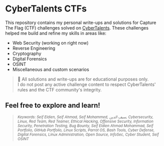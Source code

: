 # CyberTalents CTFs

This repository contains my personal write-ups and solutions for Capture The Flag (CTF) challenges solved on [CyberTalents](https://cybertalents.com). These challenges helped me build and refine my skills in areas like:

- Web Security (working on right now)
- Reverse Engineering
- Cryptography
- Digital Forensics
- OSINT
- Miscellaneous and custom scenarios

> 🚨 All solutions and write-ups are for educational purposes only.  
> I do not post any active challenge content to respect CyberTalents' rules and the CTF community's integrity.

Feel free to explore and learn!
---
> <sub><i>Keywords: Seif Eldien, Seif Ahmad, Seif Mohammed, سيف الدين, Cybersecurity, Linux, Red Team, Red Teamer, Ethical Hacking, Offensive Security, Information Security, Penetration Testing, Bug Bounty, Seif Eldien Ahmad Mohammad, Seif Portfolio, GitHub Portfolio, Linux Scripts, Parrot OS, Bash Tools, Cyber Defense, Digital Forensics, Linux Administration, Open Source, InfoSec, Cyber Student, Seif OSINT</i></sub>
